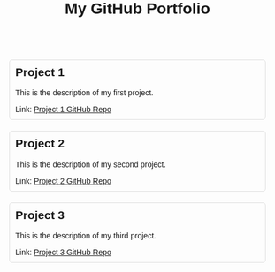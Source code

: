 <!DOCTYPE html>
<html>
<head>
  <title>My GitHub Portfolio</title>
  <style>
    body {
      font-family: Arial, sans-serif;
      margin: 0;
      padding: 0;
    }

    header {
      background-color: #333;
      color: #fff;
      padding: 20px;
      text-align: center;
    }

    h1 {
      margin: 0;
    }

    main {
      max-width: 800px;
      margin: 20px auto;
      padding: 20px;
    }

    .project {
      margin-bottom: 20px;
      padding: 10px;
      border: 1px solid #ddd;
      border-radius: 5px;
    }

    .project h2 {
      margin-top: 0;
    }

    .project p {
      margin-bottom: 0;
    }
  </style>
</head>
<body>
  <header>
    <h1>My GitHub Portfolio</h1>
  </header>
  <main>
    <div class="project">
      <h2>Project 1</h2>
      <p>This is the description of my first project.</p>
      <p>Link: <a href="#">Project 1 GitHub Repo</a></p>
    </div>
    <div class="project">
      <h2>Project 2</h2>
      <p>This is the description of my second project.</p>
      <p>Link: <a href="#">Project 2 GitHub Repo</a></p>
    </div>
    <div class="project">
      <h2>Project 3</h2>
      <p>This is the description of my third project.</p>
      <p>Link: <a href="#">Project 3 GitHub Repo</a></p>


